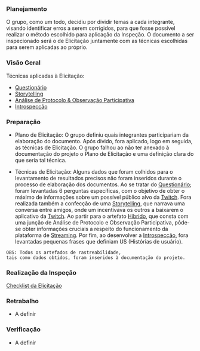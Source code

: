 ### Planejamento
O grupo, como um todo, decidiu por dividir temas a cada integrante, visando identificar erros a serem corrigidos, para que fosse possível realizar o método escolhido para aplicação da Inspeção. O documento a ser inspecionado será o de Elicitação juntamente com as técnicas escolhidas para serem aplicadas ao próprio.

### Visão Geral
Técnicas aplicadas à Elicitação: 
* [Questionário](https://github.com/gabrielziegler3/Requisitos-2018-1/wiki/Questionario)
* [Storytelling](https://github.com/gabrielziegler3/Requisitos-2018-1/wiki/Storytelling)
* [Análise de Protocolo & Observação Participativa](https://github.com/gabrielziegler3/Requisitos-2018-1/wiki/H%C3%ADbrido-(An%C3%A1lise-de-Protocolo--&-Observa%C3%A7%C3%A3o-Participativa))
* [Introspecção](https://github.com/gabrielziegler3/Requisitos-2018-1/wiki/Introspecção)

### Preparação

* Plano de Elicitação: O grupo definiu quais integrantes participariam da elaboração do documento. Após divido, fora aplicado, logo em seguida, as técnicas de Elicitação. O grupo falhou ao não ter anexado à documentação do projeto o Plano de Elicitação e uma definição clara do que seria tal técnica.


* Técnicas de Elicitação: Alguns dados que foram colhidos para o levantamento de resultados precisos não foram inseridos durante o processo de elaboração dos documentos. Ao se tratar do [Questionário](https://github.com/gabrielziegler3/Requisitos-2018-1/wiki/Questionario); foram levantadas 6 perguntas específicas, com o objetivo de obter o máximo de informações sobre um possível público alvo da [Twitch](https://github.com/gabrielziegler3/Requisitos-2018-1/wiki/Twitch). Fora realizada também a confecção de uma [Storytelling](https://github.com/gabrielziegler3/Requisitos-2018-1/wiki/Storytelling), que narrava uma conversa entre amigos, onde um incentivava os outros a baixarem o aplicativo da [Twitch](https://github.com/gabrielziegler3/Requisitos-2018-1/wiki/Twitch). Ao partir para o artefato [Híbrido](https://github.com/gabrielziegler3/Requisitos-2018-1/wiki/H%C3%ADbrido-(An%C3%A1lise-de-Protocolo--&-Observa%C3%A7%C3%A3o-Participativa)), que consta com uma junção de Análise de Protocolo e Observação Participativa, pôde-se obter informações cruciais a respeito do funcionamento da plataforma de [Streaming](https://github.com/gabrielziegler3/Requisitos-2018-1/wiki/Streaming). Por fim, ao desenvolver a [Introspecção](https://github.com/gabrielziegler3/Requisitos-2018-1/wiki/Introspec%C3%A7%C3%A3o), fora levantadas pequenas frases que definiam US (Histórias de usuário).

```
OBS: Todos os artefados de rastreabilidade, 
tais como dados obtidos, foram inseridos à documentação do projeto.
```

### Realização da Inspeção

[Checklist da Elicitação](https://github.com/gabrielziegler3/Requisitos-2018-1/wiki/Checklist-da-Elicita%C3%A7%C3%A3o)

### Retrabalho
* A definir

### Verificação
* A definir


